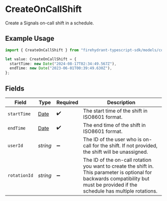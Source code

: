 # CreateOnCallShift

Create a Signals on-call shift in a schedule.

## Example Usage

```typescript
import { CreateOnCallShift } from "firehydrant-typescript-sdk/models/components";

let value: CreateOnCallShift = {
  startTime: new Date("2024-08-17T02:34:49.567Z"),
  endTime: new Date("2023-06-01T00:39:49.630Z"),
};
```

## Fields

| Field                                                                                                                                                                               | Type                                                                                                                                                                                | Required                                                                                                                                                                            | Description                                                                                                                                                                         |
| ----------------------------------------------------------------------------------------------------------------------------------------------------------------------------------- | ----------------------------------------------------------------------------------------------------------------------------------------------------------------------------------- | ----------------------------------------------------------------------------------------------------------------------------------------------------------------------------------- | ----------------------------------------------------------------------------------------------------------------------------------------------------------------------------------- |
| `startTime`                                                                                                                                                                         | [Date](https://developer.mozilla.org/en-US/docs/Web/JavaScript/Reference/Global_Objects/Date)                                                                                       | :heavy_check_mark:                                                                                                                                                                  | The start time of the shift in ISO8601 format.                                                                                                                                      |
| `endTime`                                                                                                                                                                           | [Date](https://developer.mozilla.org/en-US/docs/Web/JavaScript/Reference/Global_Objects/Date)                                                                                       | :heavy_check_mark:                                                                                                                                                                  | The end time of the shift in ISO8601 format.                                                                                                                                        |
| `userId`                                                                                                                                                                            | *string*                                                                                                                                                                            | :heavy_minus_sign:                                                                                                                                                                  | The ID of the user who is on-call for the shift. If not provided, the shift will be unassigned.                                                                                     |
| `rotationId`                                                                                                                                                                        | *string*                                                                                                                                                                            | :heavy_minus_sign:                                                                                                                                                                  | The ID of the on-call rotation you want to create the shift in. This parameter is optional for backwards compatibility but must be provided if the schedule has multiple rotations. |